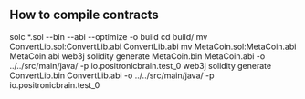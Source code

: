 How to compile contracts
------------------------

   solc *.sol --bin --abi --optimize -o build
   cd build/
   mv ConvertLib.sol\:ConvertLib.abi ConvertLib.abi
   mv MetaCoin.sol\:MetaCoin.abi MetaCoin.abi
   web3j solidity generate MetaCoin.bin MetaCoin.abi -o ../../src/main/java/ -p io.positronicbrain.test_0
   web3j solidity generate ConvertLib.bin ConvertLib.abi -o ../../src/main/java/ -p io.positronicbrain.test_0
  
